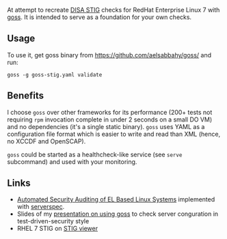 At attempt to recreate [DISA STIG](https://iase.disa.mil/stigs/os/unix-linux/Pages/index.aspx) checks for RedHat Enterprise Linux 7
with [goss](https://github.com/aelsabbahy/goss/). It is intended to serve as a foundation for your own checks.

## Usage

To use it, get goss binary from https://github.com/aelsabbahy/goss/ and run: 

``` 
goss -g goss-stig.yaml validate
``` 

## Benefits
I choose `goss` over other frameworks for its performance (200+ tests not requiring `rpm` invocation complete in under 2 seconds on
a small DO VM) and no dependencies (it's a single static binary). `goss` uses YAML as a configuration file format which is easier to
write and read than XML (hence, no XCCDF and OpenSCAP).

`goss` could be started as a healthcheck-like service (see `serve` subcommand) and used with your monitoring.

## Links
- [Automated Security Auditing of EL Based Linux Systems](https://github.com/aaron868/security-audit) implemented with
  [serverspec](https://serverspec.org).
- Slides of my [presentation on using goss](https://bit.ly/2IbMA3e) to check server conguration in test-driven-security style
- RHEL 7 STIG on [STIG viewer](https://www.stigviewer.com/stig/red_hat_enterprise_linux_7/)
